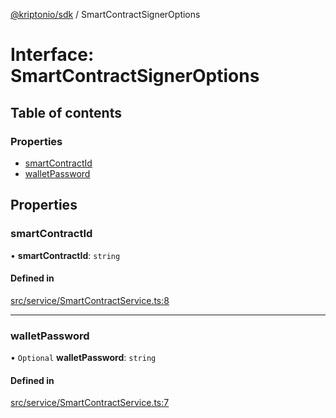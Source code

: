 [@kriptonio/sdk](../README.md) / SmartContractSignerOptions

# Interface: SmartContractSignerOptions

## Table of contents

### Properties

- [smartContractId](SmartContractSignerOptions.md#smartcontractid)
- [walletPassword](SmartContractSignerOptions.md#walletpassword)

## Properties

### smartContractId

• **smartContractId**: `string`

#### Defined in

[src/service/SmartContractService.ts:8](https://github.com/kriptonio/sdk/blob/5181831/src/service/SmartContractService.ts#L8)

___

### walletPassword

• `Optional` **walletPassword**: `string`

#### Defined in

[src/service/SmartContractService.ts:7](https://github.com/kriptonio/sdk/blob/5181831/src/service/SmartContractService.ts#L7)
